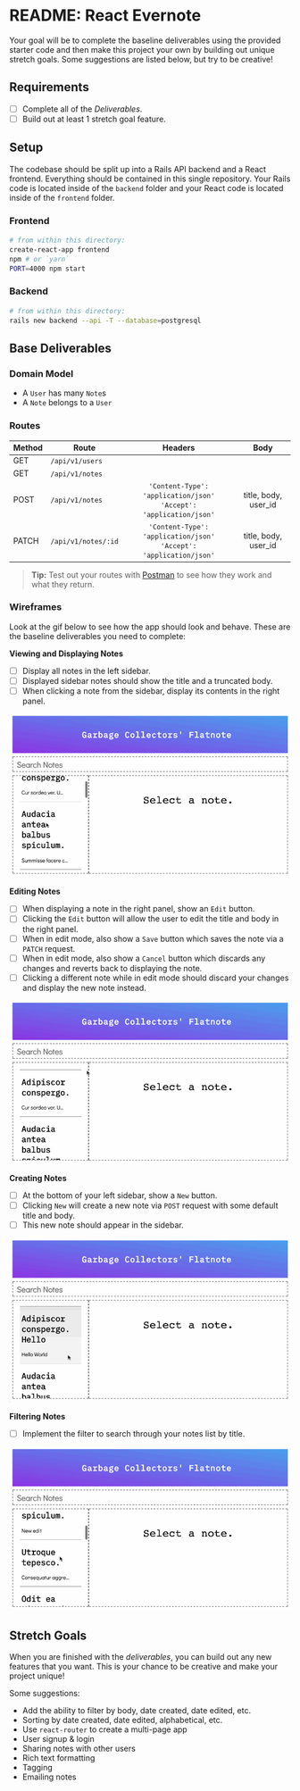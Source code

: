 # README: React Evernote

Your goal will be to complete the baseline deliverables using the provided starter code and then make this project your own by building out unique stretch goals. Some suggestions are listed below, but try to be creative!

## Requirements

- [ ] Complete all of the _Deliverables_.
- [ ] Build out at least 1 stretch goal feature.

## Setup

The codebase should be split up into a Rails API backend and a React frontend. Everything should be contained in this single repository. Your Rails code is located inside of the `backend` folder and your React code is located inside of the `frontend` folder.

### Frontend

```sh
# from within this directory:
create-react-app frontend
npm # or `yarn`
PORT=4000 npm start
```

### Backend

```sh
# from within this directory:
rails new backend --api -T --database=postgresql
```

## Base Deliverables

### Domain Model

- A `User` has many `Note`s
- A `Note` belongs to a `User`

### Routes

| Method | Route               |                                 Headers                                 |         Body         |
| ------ | ------------------- | :---------------------------------------------------------------------: | :------------------: |
| GET    | `/api/v1/users`     |                                                                         |                      |
| GET    | `/api/v1/notes`     |                                                                         |                      |
| POST   | `/api/v1/notes`     | `'Content-Type': 'application/json'`<br/>`'Accept': 'application/json'` | title, body, user_id |
| PATCH  | `/api/v1/notes/:id` | `'Content-Type': 'application/json'`<br/>`'Accept': 'application/json'` | title, body, user_id |

> **Tip:** Test out your routes with [Postman](https://www.getpostman.com/) to see how they work and what they return.

### Wireframes

Look at the gif below to see how the app should look and behave. These are the baseline deliverables you need to complete:

**Viewing and Displaying Notes**

- [ ] Display all notes in the left sidebar.
- [ ] Displayed sidebar notes should show the title and a truncated body.
- [ ] When clicking a note from the sidebar, display its contents in the right panel.

![result](react-evernote-display.gif)

**Editing Notes**

- [ ] When displaying a note in the right panel, show an `Edit` button.
- [ ] Clicking the `Edit` button will allow the user to edit the title and body in the right panel.
- [ ] When in edit mode, also show a `Save` button which saves the note via a `PATCH` request.
- [ ] When in edit mode, also show a `Cancel` button which discards any changes and reverts back to displaying the note.
- [ ] Clicking a different note while in edit mode should discard your changes and display the new note instead.

![result](react-evernote-edit.gif)

**Creating Notes**

- [ ] At the bottom of your left sidebar, show a `New` button.
- [ ] Clicking `New` will create a new note via `POST` request with some default title and body.
- [ ] This new note should appear in the sidebar.

![result](react-evernote-create.gif)

**Filtering Notes**

- [ ] Implement the filter to search through your notes list by title.

![result](react-evernote-filter.gif)

## Stretch Goals

When you are finished with the _deliverables_, you can build out any new features that you want. This is your chance to be creative and make your project unique!

Some suggestions:

- Add the ability to filter by body, date created, date edited, etc.
- Sorting by date created, date edited, alphabetical, etc.
- Use `react-router` to create a multi-page app
- User signup & login
- Sharing notes with other users
- Rich text formatting
- Tagging
- Emailing notes
